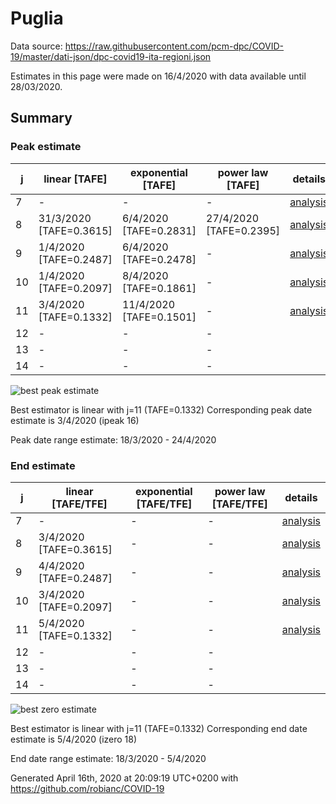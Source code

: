 # Puglia


Data source: https://raw.githubusercontent.com/pcm-dpc/COVID-19/master/dati-json/dpc-covid19-ita-regioni.json

Estimates in this page were made on 16/4/2020 with data available until 28/03/2020.


## Summary 

### Peak estimate 
|j|linear [TAFE]|exponential [TAFE]|power law [TAFE]|details|
|---|----|-----------|---------|-------|
|7|-|-|-|[analysis](COVID-19_puglia_j7_2020-03-28.md)|
|8|31/3/2020 [TAFE=0.3615]|6/4/2020 [TAFE=0.2831]|27/4/2020 [TAFE=0.2395]|[analysis](COVID-19_puglia_j8_2020-03-28.md)|
|9|1/4/2020 [TAFE=0.2487]|6/4/2020 [TAFE=0.2478]|-|[analysis](COVID-19_puglia_j9_2020-03-28.md)|
|10|1/4/2020 [TAFE=0.2097]|8/4/2020 [TAFE=0.1861]|-|[analysis](COVID-19_puglia_j10_2020-03-28.md)|
|11|3/4/2020 [TAFE=0.1332]|11/4/2020 [TAFE=0.1501]|-|[analysis](COVID-19_puglia_j11_2020-03-28.md)|
|12|-|-|-||
|13|-|-|-||
|14|-|-|-||

![best peak estimate](COVID-19_puglia_j11_2020-03-28.png)

Best estimator is linear with j=11 (TAFE=0.1332)
Corresponding peak date estimate is 3/4/2020 (ipeak 16)


Peak date range estimate: 18/3/2020 - 24/4/2020

### End estimate 
|j|linear [TAFE/TFE]|exponential [TAFE/TFE]|power law [TAFE/TFE]|details|
|---|----|-----------|---------|-------|
|7|-|-|-|[analysis](COVID-19_puglia_j7_2020-03-28.md)|
|8|3/4/2020 [TAFE=0.3615]|-|-|[analysis](COVID-19_puglia_j8_2020-03-28.md)|
|9|4/4/2020 [TAFE=0.2487]|-|-|[analysis](COVID-19_puglia_j9_2020-03-28.md)|
|10|3/4/2020 [TAFE=0.2097]|-|-|[analysis](COVID-19_puglia_j10_2020-03-28.md)|
|11|5/4/2020 [TAFE=0.1332]|-|-|[analysis](COVID-19_puglia_j11_2020-03-28.md)|
|12|-|-|-||
|13|-|-|-||
|14|-|-|-||

![best zero estimate](COVID-19_puglia_j11_2020-03-28.png)

Best estimator is linear with j=11 (TAFE=0.1332)
Corresponding end date estimate is 5/4/2020 (izero 18)


End date range estimate: 18/3/2020 - 5/4/2020

Generated April 16th, 2020 at 20:09:19 UTC+0200 with https://github.com/robianc/COVID-19
